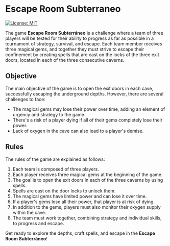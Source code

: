 # Escape Room Subterraneo

[![License: MIT](https://img.shields.io/badge/License-MIT-yellow.svg)](./LICENSE)

The game **Escape Room Subterráneo** is a challenge where a team of three players will be tested for their ability to progress as far as possible in a tournament of strategy, survival, and escape. Each team member receives three magical gems, and together they must strive to escape their confinement by creating spells that are cast on the locks of the three exit doors, located in each of the three consecutive caverns.

## Objective

The main objective of the game is to open the exit doors in each cave, successfully escaping the underground depths. However, there are several challenges to face:

- The magical gems may lose their power over time, adding an element of urgency and strategy to the game.
- There's a risk of a player dying if all of their gems completely lose their power.
- Lack of oxygen in the cave can also lead to a player's demise.

## Rules

The rules of the game are explained as follows:

1. Each team is composed of three players.
2. Each player receives three magical gems at the beginning of the game.
3. The goal is to open the exit doors in each of the three caverns by using spells.
4. Spells are cast on the door locks to unlock them.
5. The magical gems have limited power and can lose it over time.
6. If a player's gems lose all their power, that player is at risk of dying.
7. In addition to the gems, players must also monitor their oxygen supply within the cave.
8. The team must work together, combining strategy and individual skills, to progress and escape.

Get ready to explore the depths, craft spells, and escape in the **Escape Room Subterráneo**!
